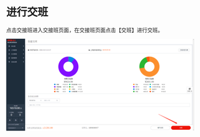 # 进行交班

点击交接班进入交接班页面，在交接班页面点击【交班】进行交班。

![&#x70B9;&#x51FB;&#x4EA4;&#x73ED;&#x5B8C;&#x6210;&#x4EA4;&#x63A5;&#x73ED;](../../.gitbook/assets/image%20%28331%29.png)

